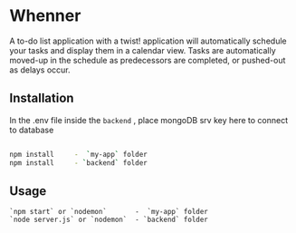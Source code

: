 
# Whenner

A to-do list application with a twist! application will automatically schedule your tasks and display them in a calendar view. Tasks are automatically moved-up in the schedule as predecessors are completed, or pushed-out as delays occur.

## Installation

In the .env file inside the `backend` , place mongoDB srv key here to connect to database

```bash

npm install     -  `my-app` folder
npm install     - `backend` folder 
```
## Usage

```
`npm start` or `nodemon`       -  `my-app` folder
`node server.js` or `nodemon`  - `backend` folder


```
